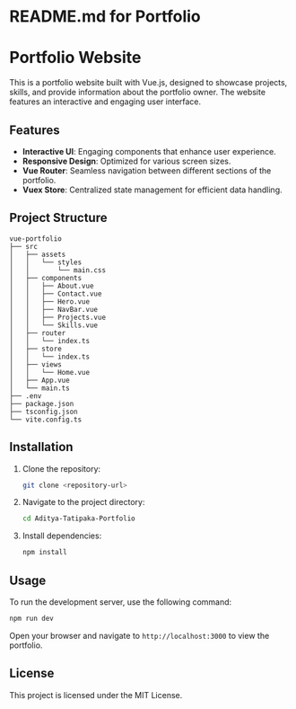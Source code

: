 # README.md for Portfolio

# Portfolio Website

This is a portfolio website built with Vue.js, designed to showcase projects, skills, and provide information about the portfolio owner. The website features an interactive and engaging user interface.

## Features

- **Interactive UI**: Engaging components that enhance user experience.
- **Responsive Design**: Optimized for various screen sizes.
- **Vue Router**: Seamless navigation between different sections of the portfolio.
- **Vuex Store**: Centralized state management for efficient data handling.

## Project Structure

```
vue-portfolio
├── src
│   ├── assets
│   │   └── styles
│   │       └── main.css
│   ├── components
│   │   ├── About.vue
│   │   ├── Contact.vue
│   │   ├── Hero.vue
│   │   ├── NavBar.vue
│   │   ├── Projects.vue
│   │   └── Skills.vue
│   ├── router
│   │   └── index.ts
│   ├── store
│   │   └── index.ts
│   ├── views
│   │   └── Home.vue
│   ├── App.vue
│   └── main.ts
├── .env
├── package.json
├── tsconfig.json
└── vite.config.ts
```

## Installation

1. Clone the repository:
   ```bash
   git clone <repository-url>
   ```
2. Navigate to the project directory:
   ```bash
   cd Aditya-Tatipaka-Portfolio
   ```
3. Install dependencies:
   ```bash
   npm install
   ```

## Usage

To run the development server, use the following command:

```bash
npm run dev
```

Open your browser and navigate to `http://localhost:3000` to view the portfolio.

## License

This project is licensed under the MIT License.
